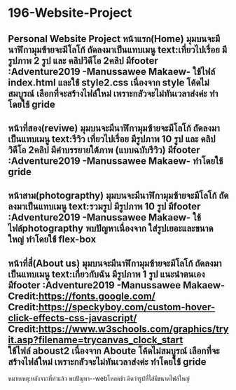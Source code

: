 # 196-Website-Project
Personal Website Project
หน้าแรก(Home)
มุมบนจะมีนาฬิกามุมซ้ายจะมีโลโก้ 
ถัดลงมาเป็นแทบเมนู
text:เที่ยวไปเรื่อย
มีรูปภาพ 2 รูป และ คลิปวิดีโอ 2คลิป
มีfooter :Adventure2019 -Manussawee Makaew-
ใช้ไฟล์ index.html และใช้ style2.css เนื่องจาก style โค้ดไม่สมบูรณ์ เลือกที่จะสร้างไฟล์ใหม่ เพราะกลัวจะไม่ทันเวลาส่งค่ะ
ทำโดยใช้ gride
-------------------------------------------------------------------------------------
หน้าที่สอง(reviwe)
มุมบนจะมีนาฬิกามุมซ้ายจะมีโลโก้ 
ถัดลงมาเป็นแทบเมนู
text:รีวิว เที่ยวไปเรื่อย
มีรูปภาพ 10 รูป และ คลิปวิดีโอ 2คลิป
มีคำบรรยายใต้ภาพ (แบบฉบับรีวิว)
มีfooter :Adventure2019 -Manussawee Makaew-
ทำโดยใช้ gride
-------------------------------------------------------------------------------------------
หน้าสาม(photograpthy)
มุมบนจะมีนาฬิกามุมซ้ายจะมีโลโก้ 
ถัดลงมาเป็นแทบเมนู
text:รวมรูป
มีรูปภาพ 10 รูป 
มีfooter :Adventure2019 -Manussawee Makaew-
ใช้ไฟล์photograpthy พบปัญหาเนื่องจาก ใส่รูปเยอะและขนาดใหญ่
ทำโดยใช้ flex-box
--------------------------------------------------------------------------------------------
หน้าที่สี่(About us)
มุมบนจะมีนาฬิกามุมซ้ายจะมีโลโก้ 
ถัดลงมาเป็นแทบเมนู
text:เกี่ยวกับฉัน 
มีรูปภาพ 1 รูป 
แนะนำตนเอง
มีfooter :Adventure2019 -Manussawee Makaew-
Credit:https://fonts.google.com/
Credit:https://speckyboy.com/custom-hover-click-effects-css-javascript/ 
Credit:https://www.w3schools.com/graphics/tryit.asp?filename=trycanvas_clock_start  
ใช้ไฟล์ aboust2 เนื่องจาก Aboute โค้ดไม่สมบูรณ์ เลือกที่จะสร้างไฟล์ใหม่ เพราะกลัวจะไม่ทันเวลาส่งค่ะ
ทำโดยใช้ gride
---------------------------------------------------------------------------------------------
หมายเหตุ:หลังจากที่ทำแล้ว พบปัญหา--webโหลดช้า คิดว่ารูปที่ใส่มีขนาดไฟล์ใหญ่

